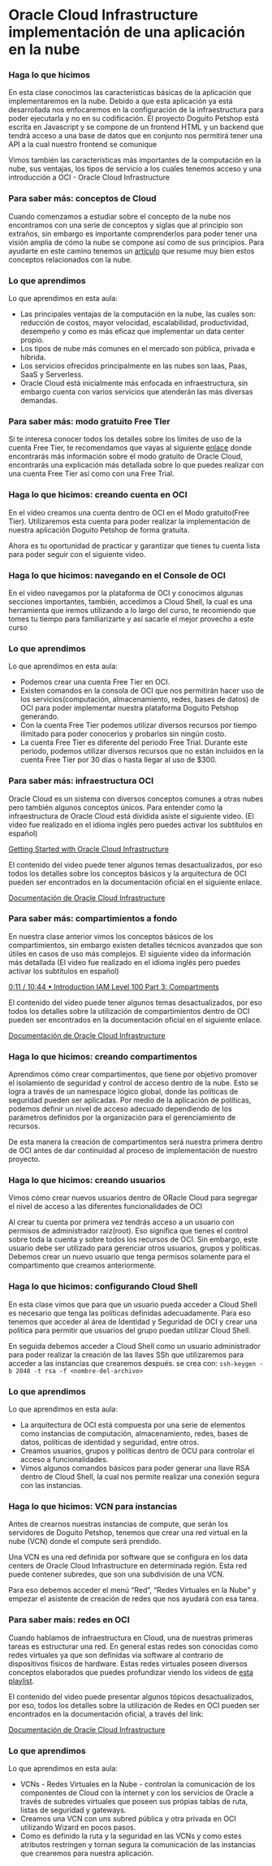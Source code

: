# Oracle Cloud Infrastructure implementación de una aplicación en la nube

### Haga lo que hicimos

En esta clase conocimos las características básicas de la aplicación que implementaremos en la nube. Debido a que esta aplicación ya está desarrollada nos enfocaremos en la configuración de la infraestructura para poder ejecutarla y no en su codificación. El proyecto Doguito Petshop está escrita en Javascript y se compone de un frontend HTML y un backend que tendrá acceso a una base de datos que en conjunto nos permitirá tener una API a la cual nuestro frontend se comunique

Vimos también las características más importantes de la computación en la nube, sus ventajas, los tipos de servicio a los cuales tenemos acceso y una introducción a OCI - Oracle Cloud Infrastructure

### Para saber más: conceptos de Cloud

Cuando comenzamos a estudiar sobre el concepto de la nube nos encontramos con una serie de conceptos y siglas que al principio son extraños, sin embargo es importante comprenderlos para poder tener una visión amplia de cómo la nube se compone así como de sus principios. Para ayudarte en este camino tenemos un [artículo](https://www.aluracursos.com/blog/que-es-cloud-y-sus-principales-servicios "artículo") que resume muy bien estos conceptos relacionados con la nube.

### Lo que aprendimos

Lo que aprendimos en esta aula:

- Las principales ventajas de la computación en la nube, las cuales son: reducción de costos, mayor velocidad, escalabilidad, productividad, desempeño y como es más eficaz que implementar un data center propio.
- Los tipos de nube más comunes en el mercado son pública, privada e híbrida.
- Los servicios ofrecidos principalmente en las nubes son Iaas, Paas, SaaS y Serverless.
- Oracle Cloud está inicialmente más enfocada en infraestructura, sin embargo cuenta con varios servicios que atenderán las más diversas demandas.

### Para saber más: modo gratuito Free TIer

Si te interesa conocer todos los detalles sobre los límites de uso de la cuenta Free Tier, te recomendamos que vayas al siguiente [enlace](https://www.oracle.com/mx/cloud/free/ "enlace") donde encontrarás más información sobre el modo gratuito de Oracle Cloud, encontrarás una explicación más detallada sobre lo que puedes realizar con una cuenta Free Tier así como con una Free Trial.

### Haga lo que hicimos: creando cuenta en OCI

En el vídeo creamos una cuenta dentro de OCI en el Modo gratuito(Free Tier). Utilizaremos esta cuenta para poder realizar la implementación de nuestra aplicación Doguito Petshop de forma gratuita.

Ahora es tu oportunidad de practicar y garantizar que tienes tu cuenta lista para poder seguir con el siguiente video.

### Haga lo que hicimos: navegando en el Console de OCI

En el video navegamos por la plataforma de OCI y conocimos algunas secciones importantes, también, accedimos a Cloud Shell, la cual es una herramienta que iremos utilizando a lo largo del curso, te recomiendo que tomes tu tiempo para familiarizarte y así sacarle el mejor provecho a este curso

### Lo que aprendimos

Lo que aprendimos en esta aula:

- Podemos crear una cuenta Free Tier en OCI.
- Existen comandos en la consola de OCI que nos permitirán hacer uso de los servicios(computación, almacenamiento, redes, bases de datos) de OCI para poder implementar nuestra plataforma Doguito Petshop generando.
- Con la cuenta Free Tier podemos utilizar diversos recursos por tiempo ilimitado para poder conocerlos y probarlos sin ningún costo.
- La cuenta Free Tier es diferente del periodo Free Trial. Durante este periodo, podemos utilizar diversos recursos que no están incluidos en la cuenta Free Tier por 30 días o hasta llegar al uso de $300.

### Para saber más: infraestructura OCI

Oracle Cloud es un sistema con diversos conceptos comunes a otras nubes pero también algunos conceptos únicos. Para entender como la infraestructura de Oracle Cloud está dividida asiste el siguiente video. (El video fue realizado en el idioma inglés pero puedes activar los subtítulos en español)

[Getting Started with Oracle Cloud Infrastructure](https://www.youtube.com/watch?v=JBkT44FSf0o "Getting Started with Oracle Cloud Infrastructure")

El contenido del video puede tener algunos temas desactualizados, por eso todos los detalles sobre los conceptos básicos y la arquitectura de OCI pueden ser encontrados en la documentación oficial en el siguiente enlace.

[Documentación de Oracle Cloud Infrastructure](https://docs.oracle.com/es-ww/iaas/Content/GSG/Concepts/baremetalintro.htm "Documentación de Oracle Cloud Infrastructure")

### Para saber más: compartimientos a fondo

En nuestra clase anterior vimos los conceptos básicos de los compartimientos, sin embargo existen detalles técnicos avanzados que son útiles en casos de uso más complejos. El siguiente video da información más detallada (El video fue realizado en el idioma inglés pero puedes activar los subtítulos en español)

[   0:11 / 10:44  • Introduction   IAM Level 100 Part 3: Compartments](https://www.youtube.com/watch?v=VJD19vyu6lI "   0:11 / 10:44  • Introduction   IAM Level 100 Part 3: Compartments")

El contenido del video puede tener algunos temas desactualizados, por eso todos los detalles sobre la utilización de compartimientos dentro de OCI pueden ser encontrados en la documentación oficial en el siguiente enlace.

[Documentación de Oracle Cloud Infrastructure](https://docs.oracle.com/es-ww/iaas/Content/Identity/compartments/managingcompartments.htm "Documentación de Oracle Cloud Infrastructure")

### Haga lo que hicimos: creando compartimentos

Aprendimos cómo crear compartimentos, que tiene por objetivo promover el isolamiento de seguridad y control de acceso dentro de la nube. Esto se logra a través de un namespace lógico global, donde las políticas de seguridad pueden ser aplicadas. Por medio de la aplicación de políticas, podemos definir un nivel de acceso adecuado dependiendo de los parámetros definidos por la organización para el gerenciamiento de recursos.

De esta manera la creación de compartimentos será nuestra primera dentro de OCI antes de dar continuidad al proceso de implementación de nuestro proyecto.

### Haga lo que hicimos: creando usuarios

Vimos cómo crear nuevos usuarios dentro de ORacle Cloud para segregar el nivel de acceso a las diferentes funcionalidades de OCI

Al crear tu cuenta por primera vez tendrás acceso a un usuario con permisos de administrador raíz(root). Eso significa que tienes el control sobre toda la cuenta y sobre todos los recursos de OCI. Sin embargo, este usuario debe ser utilizado para gerenciar otros usuarios, grupos y políticas. Debemos crear un nuevo usuario que tenga permisos solamente para el compartimento que creamos anteriormente.

### Haga lo que hicimos: configurando Cloud Shell

En esta clase vimos que para que un usuario pueda acceder a Cloud Shell es necesario que tenga las políticas definidas adecuadamente. Para eso tenemos que acceder al área de Identidad y Seguridad de OCI y crear una política para permitir que usuarios del grupo puedan utilizar Cloud Shell.

En seguida debemos acceder a Cloud Shell como un usuario administrador para poder realizar la creación de las llaves SSh que utilizaremos para acceder a las instancias que crearemos después.
 se crea con:
 `ssh-keygen -b 2048 -t rsa -f <nombre-del-archivo>`

### Lo que aprendimos

Lo que aprendimos en esta aula:

- La arquitectura de OCI está compuesta por una serie de elementos como instancias de computación, almacenamiento, redes, bases de datos, políticas de identidad y seguridad, entre otros.
- Creamos usuarios, grupos y políticas dentro de OCU para controlar el acceso a funcionalidades.
- Vimos algunos comandos básicos para poder generar una llave RSA dentro de Cloud Shell, la cual nos permite realizar una conexión segura con las instancias.

### Haga lo que hicimos: VCN para instancias

Antes de crearnos nuestras instancias de compute, que serán los servidores de Doguito Petshop, tenemos que crear una red virtual en la nube (VCN) donde el compute será prendido.

Una VCN es una red definida por software que se configura en los data centers de Oracle Cloud Infrastructure en determinada región. Esta red puede contener subredes, que son una subdivisión de una VCN.

Para eso debemos acceder el menú “Red”, “Redes Virtuales en la Nube” y empezar el asistente de creación de redes que nos ayudará con esa tarea.

### Para saber mais: redes en OCI

Cuando hablamos de infraestructura en Cloud, una de nuestras primeras tareas es estructurar una red. En general estas redes son conocidas como redes virtuales ya que son definidas via software al contrario de dispositivos físicos de hardware. Estas redes virtuales poseen diversos conceptos elaborados que puedes profundizar viendo los videos de [esta playlist](https://www.youtube.com/playlist?list=PLvlciYga5j3z7biGjV7-fywS-xEJ3W6Pp "esta playlist").

El contenido del video puede presentar algunos tópicos desactualizados, por eso, todos los detalles sobre la utilización de Redes en OCI pueden ser encontrados en la documentación oficial, a través del link:

[Documentación de Oracle Cloud Infrastructure](https://docs.oracle.com/es-ww/iaas/Content/Network/Concepts/landing.htm#top "Documentación de Oracle Cloud Infrastructure")

### Lo que aprendimos
Lo que aprendimos en esta aula:

- VCNs - Redes Virtuales en la Nube - controlan la comunicación de los componentes de Cloud con la internet y con los servicios de Oracle a través de subredes virtuales que poseen sus própias tablas de ruta, listas de seguridad y gateways.
- Creamos una VCN con uns subred pública y otra privada en OCI utilizando Wizard en pocos pasos.
- Como es definido la ruta y la seguridad en las VCNs y como estes atributos restringen y tornan segura la comunicación de las instancias que crearemos para nuestra aplicación.